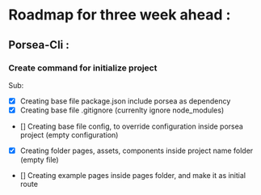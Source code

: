 # Roadmap for three week ahead :

## Porsea-Cli :

### Create command for initialize project

Sub:

- [x] Creating base file package.json include porsea as dependency
- [x] Creating base file .gitignore (currenlty ignore node_modules)
- [] Creating base file config, to override configuration inside porsea project (empty configuration)
- [x] Creating folder pages, assets, components inside project name folder (empty file)
- [] Creating example pages inside pages folder, and make it as initial route
